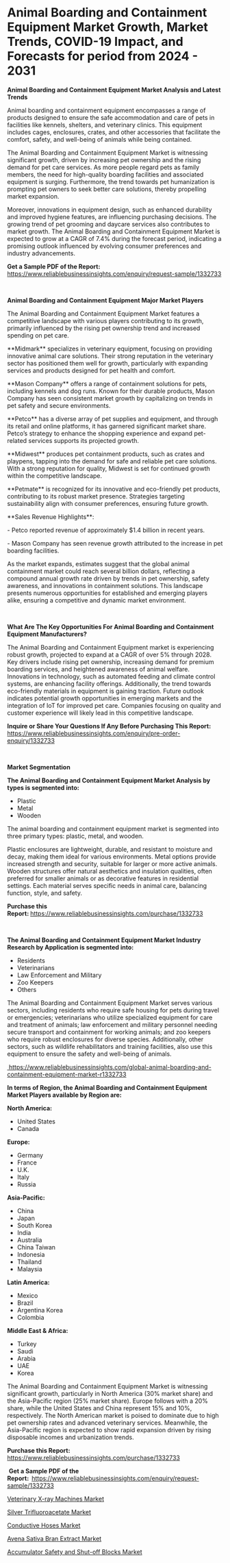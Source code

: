 <p><h1>Animal Boarding and Containment Equipment Market Growth, Market Trends, COVID-19 Impact, and Forecasts for period from 2024 - 2031</h1></p><p><strong>Animal Boarding and Containment Equipment Market Analysis and Latest Trends</strong></p>
<p><p>Animal boarding and containment equipment encompasses a range of products designed to ensure the safe accommodation and care of pets in facilities like kennels, shelters, and veterinary clinics. This equipment includes cages, enclosures, crates, and other accessories that facilitate the comfort, safety, and well-being of animals while being contained.</p><p>The Animal Boarding and Containment Equipment Market is witnessing significant growth, driven by increasing pet ownership and the rising demand for pet care services. As more people regard pets as family members, the need for high-quality boarding facilities and associated equipment is surging. Furthermore, the trend towards pet humanization is prompting pet owners to seek better care solutions, thereby propelling market expansion.</p><p>Moreover, innovations in equipment design, such as enhanced durability and improved hygiene features, are influencing purchasing decisions. The growing trend of pet grooming and daycare services also contributes to market growth. The Animal Boarding and Containment Equipment Market is expected to grow at a CAGR of 7.4% during the forecast period, indicating a promising outlook influenced by evolving consumer preferences and industry advancements.</p></p>
<p><strong>Get a Sample PDF of the Report:&nbsp;</strong> <a href="https://www.reliablebusinessinsights.com/enquiry/request-sample/1332733?utm_campaign=1121&utm_medium=2&utm_source=Github&utm_content=ia&utm_term=11122024&utm_id=animal-boarding-and-containment-equipment">https://www.reliablebusinessinsights.com/enquiry/request-sample/1332733</a></p>
<p>&nbsp;</p>
<p><strong>Animal Boarding and Containment Equipment Major Market Players</strong></p>
<p><p>The Animal Boarding and Containment Equipment Market features a competitive landscape with various players contributing to its growth, primarily influenced by the rising pet ownership trend and increased spending on pet care.</p><p>**Midmark** specializes in veterinary equipment, focusing on providing innovative animal care solutions. Their strong reputation in the veterinary sector has positioned them well for growth, particularly with expanding services and products designed for pet health and comfort.</p><p>**Mason Company** offers a range of containment solutions for pets, including kennels and dog runs. Known for their durable products, Mason Company has seen consistent market growth by capitalizing on trends in pet safety and secure environments.</p><p>**Petco** has a diverse array of pet supplies and equipment, and through its retail and online platforms, it has garnered significant market share. Petco’s strategy to enhance the shopping experience and expand pet-related services supports its projected growth.</p><p>**Midwest** produces pet containment products, such as crates and playpens, tapping into the demand for safe and reliable pet care solutions. With a strong reputation for quality, Midwest is set for continued growth within the competitive landscape.</p><p>**Petmate** is recognized for its innovative and eco-friendly pet products, contributing to its robust market presence. Strategies targeting sustainability align with consumer preferences, ensuring future growth.</p><p>**Sales Revenue Highlights**: </p><p>- Petco reported revenue of approximately $1.4 billion in recent years. </p><p>- Mason Company has seen revenue growth attributed to the increase in pet boarding facilities. </p><p>As the market expands, estimates suggest that the global animal containment market could reach several billion dollars, reflecting a compound annual growth rate driven by trends in pet ownership, safety awareness, and innovations in containment solutions. This landscape presents numerous opportunities for established and emerging players alike, ensuring a competitive and dynamic market environment.</p></p>
<p>&nbsp;</p>
<p><strong>What Are The Key Opportunities For Animal Boarding and Containment Equipment Manufacturers?</strong></p>
<p><p>The Animal Boarding and Containment Equipment market is experiencing robust growth, projected to expand at a CAGR of over 5% through 2028. Key drivers include rising pet ownership, increasing demand for premium boarding services, and heightened awareness of animal welfare. Innovations in technology, such as automated feeding and climate control systems, are enhancing facility offerings. Additionally, the trend towards eco-friendly materials in equipment is gaining traction. Future outlook indicates potential growth opportunities in emerging markets and the integration of IoT for improved pet care. Companies focusing on quality and customer experience will likely lead in this competitive landscape.</p></p>
<p><strong>Inquire or Share Your Questions If Any Before Purchasing This Report:</strong> <a href="https://www.reliablebusinessinsights.com/enquiry/pre-order-enquiry/1332733?utm_campaign=1121&utm_medium=2&utm_source=Github&utm_content=ia&utm_term=11122024&utm_id=animal-boarding-and-containment-equipment">https://www.reliablebusinessinsights.com/enquiry/pre-order-enquiry/1332733</a></p>
<p>&nbsp;</p>
<p><strong>Market Segmentation</strong></p>
<p><strong>The Animal Boarding and Containment Equipment Market Analysis by types is segmented into:</strong></p>
<p><ul><li>Plastic</li><li>Metal</li><li>Wooden</li></ul></p>
<p><p>The animal boarding and containment equipment market is segmented into three primary types: plastic, metal, and wooden. </p><p>Plastic enclosures are lightweight, durable, and resistant to moisture and decay, making them ideal for various environments. Metal options provide increased strength and security, suitable for larger or more active animals. Wooden structures offer natural aesthetics and insulation qualities, often preferred for smaller animals or as decorative features in residential settings. Each material serves specific needs in animal care, balancing function, style, and safety.</p></p>
<p><strong>Purchase this Report:&nbsp;</strong><a href="https://www.reliablebusinessinsights.com/purchase/1332733?utm_campaign=1121&utm_medium=2&utm_source=Github&utm_content=ia&utm_term=11122024&utm_id=animal-boarding-and-containment-equipment">https://www.reliablebusinessinsights.com/purchase/1332733</a></p>
<p>&nbsp;</p>
<p><strong>The Animal Boarding and Containment Equipment Market Industry Research by Application is segmented into:</strong></p>
<p><ul><li>Residents</li><li>Veterinarians</li><li>Law Enforcement and Military</li><li>Zoo Keepers</li><li>Others</li></ul></p>
<p><p>The Animal Boarding and Containment Equipment Market serves various sectors, including residents who require safe housing for pets during travel or emergencies; veterinarians who utilize specialized equipment for care and treatment of animals; law enforcement and military personnel needing secure transport and containment for working animals; and zoo keepers who require robust enclosures for diverse species. Additionally, other sectors, such as wildlife rehabilitators and training facilities, also use this equipment to ensure the safety and well-being of animals.</p></p>
<p><a href="https://www.reliablebusinessinsights.com/global-animal-boarding-and-containment-equipment-market-r1332733?utm_campaign=1121&utm_medium=2&utm_source=Github&utm_content=ia&utm_term=11122024&utm_id=animal-boarding-and-containment-equipment">&nbsp;https://www.reliablebusinessinsights.com/global-animal-boarding-and-containment-equipment-market-r1332733</a></p>
<p><strong>In terms of Region, the Animal Boarding and Containment Equipment Market Players available by Region are:</strong></p>
<p>
    <p> <strong> North America: </strong>
        <ul>
            <li>United States</li>
            <li>Canada</li>
        </ul>
        </p> 
    <p> <strong> Europe: </strong>
        <ul>
            <li>Germany</li>
            <li>France</li>
            <li>U.K.</li>
            <li>Italy</li>
            <li>Russia</li>
        </ul>
        </p> 
    <p> <strong> Asia-Pacific: </strong>
        <ul>
            <li>China</li>
            <li>Japan</li>
            <li>South Korea</li>
            <li>India</li>
            <li>Australia</li>
            <li>China Taiwan</li>
            <li>Indonesia</li>
            <li>Thailand</li>
            <li>Malaysia</li>
        </ul>
        </p> 
    <p> <strong> Latin America: </strong>
        <ul>
            <li>Mexico</li>
            <li>Brazil</li>
            <li>Argentina Korea</li>
            <li>Colombia</li>
        </ul>
        </p> 
    <p> <strong> Middle East & Africa: </strong>
        <ul>
            <li>Turkey</li>
            <li>Saudi</li>
            <li>Arabia</li>
            <li>UAE</li>
            <li>Korea</li>
        </ul>
    </p>
    </p>
<p><p>The Animal Boarding and Containment Equipment Market is witnessing significant growth, particularly in North America (30% market share) and the Asia-Pacific region (25% market share). Europe follows with a 20% share, while the United States and China represent 15% and 10%, respectively. The North American market is poised to dominate due to high pet ownership rates and advanced veterinary services. Meanwhile, the Asia-Pacific region is expected to show rapid expansion driven by rising disposable incomes and urbanization trends.</p></p>
<p><strong>Purchase this Report: </strong><a href="https://www.reliablebusinessinsights.com/purchase/1332733?utm_campaign=1121&utm_medium=2&utm_source=Github&utm_content=ia&utm_term=11122024&utm_id=animal-boarding-and-containment-equipment">https://www.reliablebusinessinsights.com/purchase/1332733</a></p>
<p>&nbsp;<strong>Get a Sample PDF of the Report:&nbsp;&nbsp;</strong><a href="https://www.reliablebusinessinsights.com/enquiry/request-sample/1332733?utm_campaign=1121&utm_medium=2&utm_source=Github&utm_content=ia&utm_term=11122024&utm_id=animal-boarding-and-containment-equipment">https://www.reliablebusinessinsights.com/enquiry/request-sample/1332733</a></p>
<p><strong></strong></p>
<p><p><a href="https://github.com/arvelm4nthig/Market-Research-Report-List-1/blob/main/veterinary-x-ray-machines-market.md?utm_campaign=1121&utm_medium=2&utm_source=Github&utm_content=ia&utm_term=11122024&utm_id=animal-boarding-and-containment-equipment">Veterinary X-ray Machines Market</a></p><p><a href="https://www.linkedin.com/pulse/market-report-clarion-insight-bvrmf?utm_campaign=1121&utm_medium=2&utm_source=Github&utm_content=ia&utm_term=11122024&utm_id=animal-boarding-and-containment-equipment">Silver Trifluoroacetate Market</a></p><p><a href="https://www.linkedin.com/pulse/future-outlook-conductive-hoses-market-20242031-cagr-113-mileele-8ew1c?utm_campaign=1121&utm_medium=2&utm_source=Github&utm_content=ia&utm_term=11122024&utm_id=animal-boarding-and-containment-equipment">Conductive Hoses Market</a></p><p><a href="https://www.linkedin.com/pulse/avena-sativa-bran-extract-market-refracting-trends-consumer-behaviors-tbnyc?utm_campaign=1121&utm_medium=2&utm_source=Github&utm_content=ia&utm_term=11122024&utm_id=animal-boarding-and-containment-equipment">Avena Sativa Bran Extract Market</a></p><p><a href="https://github.com/AlisaRowe24/Market-Research-Report-List-1/blob/main/accumulator-safety-and-shut-off-blocks-market.md?utm_campaign=1121&utm_medium=2&utm_source=Github&utm_content=ia&utm_term=11122024&utm_id=animal-boarding-and-containment-equipment">Accumulator Safety and Shut-off Blocks Market</a></p></p>